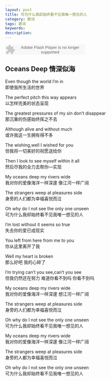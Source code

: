 ```yaml
---
layout: post
title: 可为什么我却始终看不见我唯一想见的人
category: 歌词
tags: 歌词
keywords:
description:
---
```

<embed src="http://www.xiami.com/widget/0_3321942/singlePlayer.swf" type="application/x-shockwave-flash" width="257" height="33" wmode="transparent"/>

## Oceans Deep 情深似海

Even though the world I’m in  
即使我所生活的世界

The perfect pitch this way appears  
以怎样完美的状态呈现

The greatest pressures of my sin don’t disappear  
那沉重的伤感始终挥之不去

Although alive and without much  
或许我这一生拥有得不多

The wishing,well I wished for you  
但我将一切美好的祝愿送给你

Then I look to see myself within it all  
然后尽我的全力去帮你—实现

My oceans deep my rivers wide  
我对你的爱像海洋一样深邃 像江河一样广阔

The strangers weep at pleasures side  
身旁的人们都为幸福喜悦而泣

Oh why do I not see the only one unseen  
可为什么我却始终看不见我唯一想见的人

I’m lost without it seems so true  
失去你的爱已成现实

You left from here from me to you  
你从这里离开了我

Well my heart is broken  
那么好吧 我的心碎了

I’m trying can’t you see,can’t you see  
但我仍然还在努力 难道你看不到吗 你看不到吗

My oceans deep my rivers wide  
我对你的爱像海洋一样深邃 想江河一样广阔

The strangers weep at pleasures side  
身旁的人们都为幸福喜悦而泣

Oh why do I not see the only one unseen  
可为什么我却始终看不见我唯一想见的人

My oceans deep my rivers wide  
我对你的爱像海洋一样深邃 像江河一样广阔

The strangers weep at pleasures side  
身旁的人都为幸福喜悦而泣

Oh why do I not see the only one unseen  
可为什么我却始终看不见我唯一想见的人
